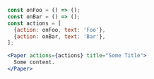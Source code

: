 ```jsx static
const onFoo = () => ();
const onBar = () => ();
const actions = [
  {action: onFoo, text: 'Foo'},
  {action: onBar, text: 'Bar'},
];
```

```jsx static
<Paper actions={actions} title="Some Title">
  Some content.
</Paper>
```
